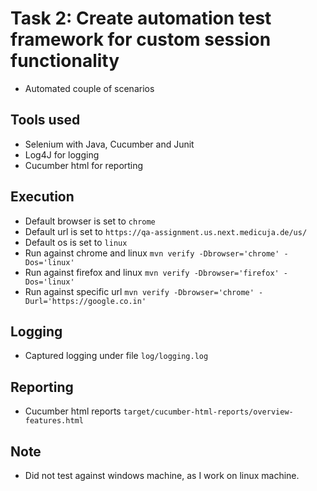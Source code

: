 # Task 2: Create automation test framework for custom session functionality

* Automated couple of scenarios

## Tools used

* Selenium with Java, Cucumber and Junit
* Log4J for logging
* Cucumber html for reporting

## Execution

* Default browser is set to `chrome`
* Default url is set to `https://qa-assignment.us.next.medicuja.de/us/`
* Default os is set to `linux`
* Run against chrome and linux `mvn verify -Dbrowser='chrome' -Dos='linux'` 
* Run against firefox and linux `mvn verify -Dbrowser='firefox' -Dos='linux'` 
* Run against specific url `mvn verify -Dbrowser='chrome' -Durl='https://google.co.in'`

## Logging

* Captured logging under file `log/logging.log`

## Reporting

* Cucumber html reports `target/cucumber-html-reports/overview-features.html`

## Note

* Did not test against windows machine, as I work on linux machine.
